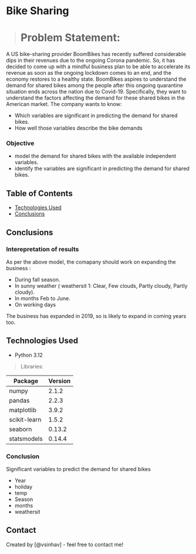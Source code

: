 # Bike Sharing
> # Problem Statement: 
A US bike-sharing provider BoomBikes has recently suffered considerable dips in their revenues due to the ongoing Corona pandemic. So, it has decided to come up with a mindful business plan to be able to accelerate its revenue as soon as the ongoing lockdown comes to an end, and the economy restores to a healthy state. BoomBikes aspires to understand the demand for shared bikes among the people after this ongoing quarantine situation ends across the nation due to Covid-19.
Specifically, they want to understand the factors affecting the demand for these shared bikes in the American market. The company wants to know:

- Which variables are significant in predicting the demand for shared bikes.
- How well those variables describe the bike demands

### Objective
- model the demand for shared bikes with the available independent variables.
- identify the variables are significant in predicting the demand for shared bikes.


## Table of Contents
* [Technologies Used](#technologies-used)
* [Conclusions](#conclusions)



## Conclusions
### Interepretation of results
As per the above model, the comapany should work on expanding the business :
- During fall season.
- In sunny weather ( weathersit 1: Clear, Few clouds, Partly cloudy, Partly cloudy). 
- In months Feb to June.
- On working days

The business has expanded in 2019, so is likely to expand in coming years too.

## Technologies Used
- Python 3.12

> Libraries:

Package       | Version
------------- | -------------
numpy         | 2.1.2
pandas        | 2.2.3
matplotlib    | 3.9.2
scikit-learn  | 1.5.2
seaborn       | 0.13.2
statsmodels   | 0.14.4

### Conclusion
Significant variables to predict the demand for shared bikes

- Year
- holiday
- temp
- Season
- months
- weathersit

## Contact
Created by [@vsinhav] - feel free to contact me!